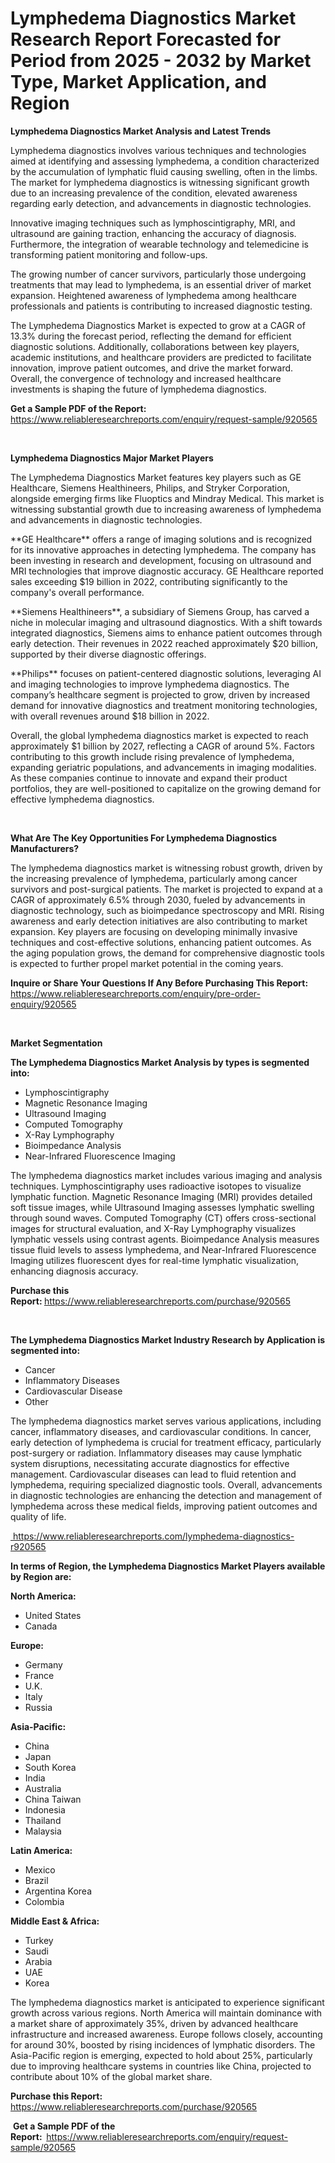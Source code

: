 <p><h1>Lymphedema Diagnostics Market Research Report Forecasted for Period from 2025 -  2032 by Market Type, Market Application, and Region</h1></p><p><strong>Lymphedema Diagnostics Market Analysis and Latest Trends</strong></p>
<p><p>Lymphedema diagnostics involves various techniques and technologies aimed at identifying and assessing lymphedema, a condition characterized by the accumulation of lymphatic fluid causing swelling, often in the limbs. The market for lymphedema diagnostics is witnessing significant growth due to an increasing prevalence of the condition, elevated awareness regarding early detection, and advancements in diagnostic technologies. </p><p>Innovative imaging techniques such as lymphoscintigraphy, MRI, and ultrasound are gaining traction, enhancing the accuracy of diagnosis. Furthermore, the integration of wearable technology and telemedicine is transforming patient monitoring and follow-ups.</p><p>The growing number of cancer survivors, particularly those undergoing treatments that may lead to lymphedema, is an essential driver of market expansion. Heightened awareness of lymphedema among healthcare professionals and patients is contributing to increased diagnostic testing.</p><p>The Lymphedema Diagnostics Market is expected to grow at a CAGR of 13.3% during the forecast period, reflecting the demand for efficient diagnostic solutions. Additionally, collaborations between key players, academic institutions, and healthcare providers are predicted to facilitate innovation, improve patient outcomes, and drive the market forward. Overall, the convergence of technology and increased healthcare investments is shaping the future of lymphedema diagnostics.</p></p>
<p><strong>Get a Sample PDF of the Report:&nbsp;</strong> <a href="https://www.reliableresearchreports.com/enquiry/request-sample/920565?utm_campaign=3514&utm_medium=2&utm_source=Github&utm_content=ia&utm_term=17042025&utm_id=lymphedema-diagnostics">https://www.reliableresearchreports.com/enquiry/request-sample/920565</a></p>
<p>&nbsp;</p>
<p><strong>Lymphedema Diagnostics Major Market Players</strong></p>
<p><p>The Lymphedema Diagnostics Market features key players such as GE Healthcare, Siemens Healthineers, Philips, and Stryker Corporation, alongside emerging firms like Fluoptics and Mindray Medical. This market is witnessing substantial growth due to increasing awareness of lymphedema and advancements in diagnostic technologies.</p><p>**GE Healthcare** offers a range of imaging solutions and is recognized for its innovative approaches in detecting lymphedema. The company has been investing in research and development, focusing on ultrasound and MRI technologies that improve diagnostic accuracy. GE Healthcare reported sales exceeding $19 billion in 2022, contributing significantly to the company's overall performance.</p><p>**Siemens Healthineers**, a subsidiary of Siemens Group, has carved a niche in molecular imaging and ultrasound diagnostics. With a shift towards integrated diagnostics, Siemens aims to enhance patient outcomes through early detection. Their revenues in 2022 reached approximately $20 billion, supported by their diverse diagnostic offerings.</p><p>**Philips** focuses on patient-centered diagnostic solutions, leveraging AI and imaging technologies to improve lymphedema diagnostics. The company’s healthcare segment is projected to grow, driven by increased demand for innovative diagnostics and treatment monitoring technologies, with overall revenues around $18 billion in 2022.</p><p>Overall, the global lymphedema diagnostics market is expected to reach approximately $1 billion by 2027, reflecting a CAGR of around 5%. Factors contributing to this growth include rising prevalence of lymphedema, expanding geriatric populations, and advancements in imaging modalities. As these companies continue to innovate and expand their product portfolios, they are well-positioned to capitalize on the growing demand for effective lymphedema diagnostics.</p></p>
<p>&nbsp;</p>
<p><strong>What Are The Key Opportunities For Lymphedema Diagnostics Manufacturers?</strong></p>
<p><p>The lymphedema diagnostics market is witnessing robust growth, driven by the increasing prevalence of lymphedema, particularly among cancer survivors and post-surgical patients. The market is projected to expand at a CAGR of approximately 6.5% through 2030, fueled by advancements in diagnostic technology, such as bioimpedance spectroscopy and MRI. Rising awareness and early detection initiatives are also contributing to market expansion. Key players are focusing on developing minimally invasive techniques and cost-effective solutions, enhancing patient outcomes. As the aging population grows, the demand for comprehensive diagnostic tools is expected to further propel market potential in the coming years.</p></p>
<p><strong>Inquire or Share Your Questions If Any Before Purchasing This Report:</strong> <a href="https://www.reliableresearchreports.com/enquiry/pre-order-enquiry/920565?utm_campaign=3514&utm_medium=2&utm_source=Github&utm_content=ia&utm_term=17042025&utm_id=lymphedema-diagnostics">https://www.reliableresearchreports.com/enquiry/pre-order-enquiry/920565</a></p>
<p>&nbsp;</p>
<p><strong>Market Segmentation</strong></p>
<p><strong>The Lymphedema Diagnostics Market Analysis by types is segmented into:</strong></p>
<p><ul><li>Lymphoscintigraphy</li><li>Magnetic Resonance Imaging</li><li>Ultrasound Imaging</li><li>Computed Tomography</li><li>X-Ray Lymphography</li><li>Bioimpedance Analysis</li><li>Near-Infrared Fluorescence Imaging</li></ul></p>
<p><p>The lymphedema diagnostics market includes various imaging and analysis techniques. Lymphoscintigraphy uses radioactive isotopes to visualize lymphatic function. Magnetic Resonance Imaging (MRI) provides detailed soft tissue images, while Ultrasound Imaging assesses lymphatic swelling through sound waves. Computed Tomography (CT) offers cross-sectional images for structural evaluation, and X-Ray Lymphography visualizes lymphatic vessels using contrast agents. Bioimpedance Analysis measures tissue fluid levels to assess lymphedema, and Near-Infrared Fluorescence Imaging utilizes fluorescent dyes for real-time lymphatic visualization, enhancing diagnosis accuracy.</p></p>
<p><strong>Purchase this Report:&nbsp;</strong><a href="https://www.reliableresearchreports.com/purchase/920565?utm_campaign=3514&utm_medium=2&utm_source=Github&utm_content=ia&utm_term=17042025&utm_id=lymphedema-diagnostics">https://www.reliableresearchreports.com/purchase/920565</a></p>
<p>&nbsp;</p>
<p><strong>The Lymphedema Diagnostics Market Industry Research by Application is segmented into:</strong></p>
<p><ul><li>Cancer</li><li>Inflammatory Diseases</li><li>Cardiovascular Disease</li><li>Other</li></ul></p>
<p><p>The lymphedema diagnostics market serves various applications, including cancer, inflammatory diseases, and cardiovascular conditions. In cancer, early detection of lymphedema is crucial for treatment efficacy, particularly post-surgery or radiation. Inflammatory diseases may cause lymphatic system disruptions, necessitating accurate diagnostics for effective management. Cardiovascular diseases can lead to fluid retention and lymphedema, requiring specialized diagnostic tools. Overall, advancements in diagnostic technologies are enhancing the detection and management of lymphedema across these medical fields, improving patient outcomes and quality of life.</p></p>
<p><a href="https://www.reliableresearchreports.com/lymphedema-diagnostics-r920565?utm_campaign=3514&utm_medium=2&utm_source=Github&utm_content=ia&utm_term=17042025&utm_id=lymphedema-diagnostics">&nbsp;https://www.reliableresearchreports.com/lymphedema-diagnostics-r920565</a></p>
<p><strong>In terms of Region, the Lymphedema Diagnostics Market Players available by Region are:</strong></p>
<p>
    <p> <strong> North America: </strong>
        <ul>
            <li>United States</li>
            <li>Canada</li>
        </ul>
        </p> 
    <p> <strong> Europe: </strong>
        <ul>
            <li>Germany</li>
            <li>France</li>
            <li>U.K.</li>
            <li>Italy</li>
            <li>Russia</li>
        </ul>
        </p> 
    <p> <strong> Asia-Pacific: </strong>
        <ul>
            <li>China</li>
            <li>Japan</li>
            <li>South Korea</li>
            <li>India</li>
            <li>Australia</li>
            <li>China Taiwan</li>
            <li>Indonesia</li>
            <li>Thailand</li>
            <li>Malaysia</li>
        </ul>
        </p> 
    <p> <strong> Latin America: </strong>
        <ul>
            <li>Mexico</li>
            <li>Brazil</li>
            <li>Argentina Korea</li>
            <li>Colombia</li>
        </ul>
        </p> 
    <p> <strong> Middle East & Africa: </strong>
        <ul>
            <li>Turkey</li>
            <li>Saudi</li>
            <li>Arabia</li>
            <li>UAE</li>
            <li>Korea</li>
        </ul>
    </p>
    </p>
<p><p>The lymphedema diagnostics market is anticipated to experience significant growth across various regions. North America will maintain dominance with a market share of approximately 35%, driven by advanced healthcare infrastructure and increased awareness. Europe follows closely, accounting for around 30%, boosted by rising incidences of lymphatic disorders. The Asia-Pacific region is emerging, expected to hold about 25%, particularly due to improving healthcare systems in countries like China, projected to contribute about 10% of the global market share.</p></p>
<p><strong>Purchase this Report: </strong><a href="https://www.reliableresearchreports.com/purchase/920565?utm_campaign=3514&utm_medium=2&utm_source=Github&utm_content=ia&utm_term=17042025&utm_id=lymphedema-diagnostics">https://www.reliableresearchreports.com/purchase/920565</a></p>
<p>&nbsp;<strong>Get a Sample PDF of the Report:&nbsp;&nbsp;</strong><a href="https://www.reliableresearchreports.com/enquiry/request-sample/920565?utm_campaign=3514&utm_medium=2&utm_source=Github&utm_content=ia&utm_term=17042025&utm_id=lymphedema-diagnostics">https://www.reliableresearchreports.com/enquiry/request-sample/920565</a></p>
<p><strong></strong></p>
<p><p></p><p></p><p></p></p>